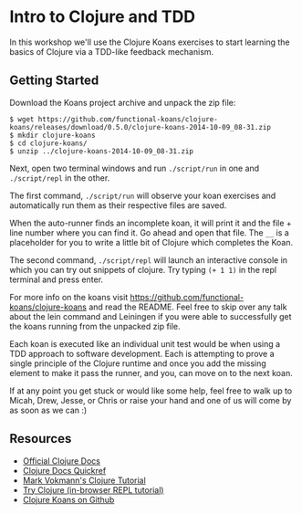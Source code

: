 # Intro to Clojure and TDD

In this workshop we'll use the Clojure Koans exercises to start learning the basics of Clojure via a TDD-like feedback mechanism.

## Getting Started

Download the Koans project archive and unpack the zip file:

    $ wget https://github.com/functional-koans/clojure-koans/releases/download/0.5.0/clojure-koans-2014-10-09_08-31.zip
    $ mkdir clojure-koans
    $ cd clojure-koans/
    $ unzip ../clojure-koans-2014-10-09_08-31.zip

Next, open two terminal windows and run `./script/run` in one and `./script/repl` in the other.

The first command, `./script/run` will observe your koan exercises and automatically run them as their respective files are saved.

When the auto-runner finds an incomplete koan, it will print it and the file + line number where you can find it. Go ahead and open that file. The `__` is a placeholder for you to write a little bit of Clojure which completes the Koan.

The second command, `./script/repl` will launch an interactive console in which you can try out snippets of clojure. Try typing `(+ 1 1)` in the repl terminal and press enter.

For more info on the koans visit https://github.com/functional-koans/clojure-koans and read the README. Feel free to skip over any talk about the lein command and Leiningen if you were able to successfully get the koans running from the unpacked zip file.

Each koan is executed like an individual unit test would be when using a TDD approach to software development. Each is attempting to prove a single principle of the Clojure runtime and once you add the missing element to make it pass the runner, and you, can move on to the next koan.

If at any point you get stuck or would like some help, feel free to walk up to Micah, Drew, Jesse, or Chris or raise your hand and one of us will come by as soon as we can :)

## Resources

  * [Official Clojure Docs](https://clojuredocs.org/)
  * [Clojure Docs Quickref](https://clojuredocs.org/quickref)
  * [Mark Vokmann's Clojure Tutorial](http://java.ociweb.com/mark/clojure/article.html#Intro)
  * [Try Clojure (in-browser REPL tutorial)](http://www.tryclj.com/)
  * [Clojure Koans on Github](https://github.com/functional-koans/clojure-koans)
